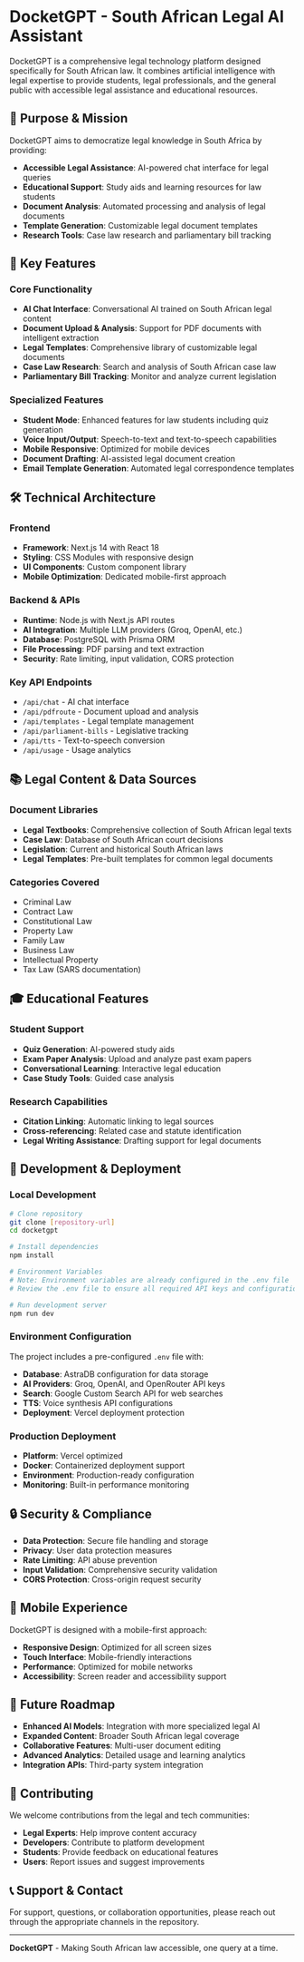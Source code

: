 # DocketGPT - South African Legal AI Assistant

DocketGPT is a comprehensive legal technology platform designed specifically for South African law. It combines artificial intelligence with legal expertise to provide students, legal professionals, and the general public with accessible legal assistance and educational resources.

## 🎯 Purpose & Mission

DocketGPT aims to democratize legal knowledge in South Africa by providing:
- **Accessible Legal Assistance**: AI-powered chat interface for legal queries
- **Educational Support**: Study aids and learning resources for law students
- **Document Analysis**: Automated processing and analysis of legal documents
- **Template Generation**: Customizable legal document templates
- **Research Tools**: Case law research and parliamentary bill tracking

## 🚀 Key Features

### Core Functionality
- **AI Chat Interface**: Conversational AI trained on South African legal content
- **Document Upload & Analysis**: Support for PDF documents with intelligent extraction
- **Legal Templates**: Comprehensive library of customizable legal documents
- **Case Law Research**: Search and analysis of South African case law
- **Parliamentary Bill Tracking**: Monitor and analyze current legislation

### Specialized Features
- **Student Mode**: Enhanced features for law students including quiz generation
- **Voice Input/Output**: Speech-to-text and text-to-speech capabilities
- **Mobile Responsive**: Optimized for mobile devices
- **Document Drafting**: AI-assisted legal document creation
- **Email Template Generation**: Automated legal correspondence templates

## 🛠 Technical Architecture

### Frontend
- **Framework**: Next.js 14 with React 18
- **Styling**: CSS Modules with responsive design
- **UI Components**: Custom component library
- **Mobile Optimization**: Dedicated mobile-first approach

### Backend & APIs
- **Runtime**: Node.js with Next.js API routes
- **AI Integration**: Multiple LLM providers (Groq, OpenAI, etc.)
- **Database**: PostgreSQL with Prisma ORM
- **File Processing**: PDF parsing and text extraction
- **Security**: Rate limiting, input validation, CORS protection

### Key API Endpoints
- `/api/chat` - AI chat interface
- `/api/pdfroute` - Document upload and analysis
- `/api/templates` - Legal template management
- `/api/parliament-bills` - Legislative tracking
- `/api/tts` - Text-to-speech conversion
- `/api/usage` - Usage analytics

## 📚 Legal Content & Data Sources

### Document Libraries
- **Legal Textbooks**: Comprehensive collection of South African legal texts
- **Case Law**: Database of South African court decisions
- **Legislation**: Current and historical South African laws
- **Legal Templates**: Pre-built templates for common legal documents

### Categories Covered
- Criminal Law
- Contract Law
- Constitutional Law
- Property Law
- Family Law
- Business Law
- Intellectual Property
- Tax Law (SARS documentation)

## 🎓 Educational Features

### Student Support
- **Quiz Generation**: AI-powered study aids
- **Exam Paper Analysis**: Upload and analyze past exam papers
- **Conversational Learning**: Interactive legal education
- **Case Study Tools**: Guided case analysis

### Research Capabilities
- **Citation Linking**: Automatic linking to legal sources
- **Cross-referencing**: Related case and statute identification
- **Legal Writing Assistance**: Drafting support for legal documents

## 🔧 Development & Deployment

### Local Development
```bash
# Clone repository
git clone [repository-url]
cd docketgpt

# Install dependencies
npm install

# Environment Variables
# Note: Environment variables are already configured in the .env file
# Review the .env file to ensure all required API keys and configurations are present

# Run development server
npm run dev
```

### Environment Configuration
The project includes a pre-configured `.env` file with:
- **Database**: AstraDB configuration for data storage
- **AI Providers**: Groq, OpenAI, and OpenRouter API keys
- **Search**: Google Custom Search API for web searches
- **TTS**: Voice synthesis API configurations
- **Deployment**: Vercel deployment protection

### Production Deployment
- **Platform**: Vercel optimized
- **Docker**: Containerized deployment support
- **Environment**: Production-ready configuration
- **Monitoring**: Built-in performance monitoring

## 🔒 Security & Compliance

- **Data Protection**: Secure file handling and storage
- **Privacy**: User data protection measures
- **Rate Limiting**: API abuse prevention
- **Input Validation**: Comprehensive security validation
- **CORS Protection**: Cross-origin request security

## 📱 Mobile Experience

DocketGPT is designed with a mobile-first approach:
- **Responsive Design**: Optimized for all screen sizes
- **Touch Interface**: Mobile-friendly interactions
- **Performance**: Optimized for mobile networks
- **Accessibility**: Screen reader and accessibility support

## 🌟 Future Roadmap

- **Enhanced AI Models**: Integration with more specialized legal AI
- **Expanded Content**: Broader South African legal coverage
- **Collaborative Features**: Multi-user document editing
- **Advanced Analytics**: Detailed usage and learning analytics
- **Integration APIs**: Third-party system integration

## 🤝 Contributing

We welcome contributions from the legal and tech communities:
- **Legal Experts**: Help improve content accuracy
- **Developers**: Contribute to platform development
- **Students**: Provide feedback on educational features
- **Users**: Report issues and suggest improvements

## 📞 Support & Contact

For support, questions, or collaboration opportunities, please reach out through the appropriate channels in the repository.

---

**DocketGPT** - Making South African law accessible, one query at a time.

